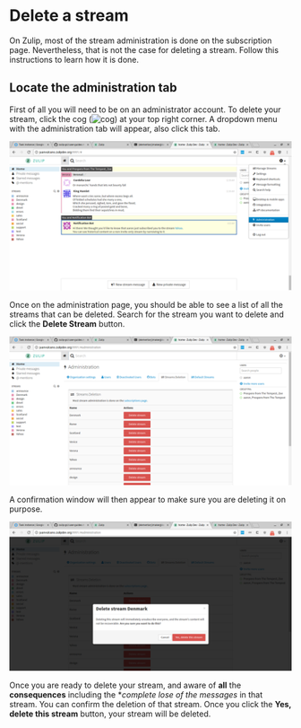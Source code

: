 # Delete a stream
On Zulip, most of the stream administration is done on the subscription page. Nevertheless, that is not the case for deleting a stream.
Follow this instructions to learn how it is done.

## Locate the administration tab
First of all you will need to be on an administrator account. To delete your stream, click the cog (![cog](/static/images/help/cog.png))
at your top right corner. A dropdown menu with the administration tab will appear, also click this tab.

![Streams Cog](/static/images/help/administration.png)

Once on the administration page, you should be able to see a list of all the streams that can be deleted.
Search for the stream you want to delete and click the **Delete Stream** button.

![Streams Deletion](/static/images/help/deletion.png)


A confirmation window will then appear to make sure you are deleting it on purpose.

![Streams Deletion Confirmation](/static/images/help/confirm-deletion.png)

Once you are ready to delete your stream, and aware of **all** the **consequences** including the **complete lose of the messages* in that stream.
You can confirm the deletion of that stream. Once you click the **Yes, delete this stream** button, your stream will be deleted.

